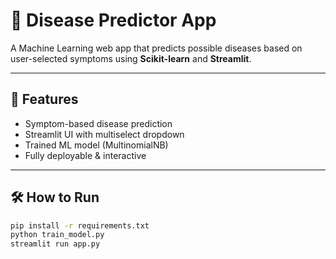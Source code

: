 # 🧬 Disease Predictor App

A Machine Learning web app that predicts possible diseases based on user-selected symptoms using **Scikit-learn** and **Streamlit**.



---

## 🚀 Features

- Symptom-based disease prediction
- Streamlit UI with multiselect dropdown
- Trained ML model (MultinomialNB)
- Fully deployable & interactive

---

## 🛠 How to Run

```bash
pip install -r requirements.txt
python train_model.py
streamlit run app.py
